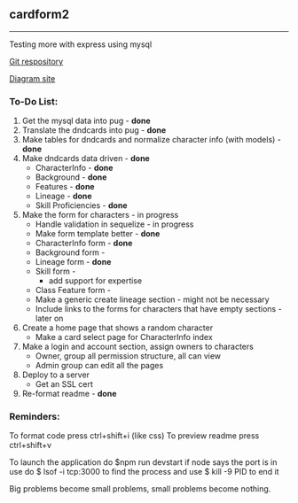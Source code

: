 ## cardform2
***

Testing more with express using mysql

[Git respository](https://github.com/ronyn0/cardform2/)

[Diagram site](https://app.diagrams.net/)

### To-Do List:
1. Get the mysql data into pug - **done**
2. Translate the dndcards into pug - **done**
3. Make tables for dndcards and normalize character info (with models) - **done**
4. Make dndcards data driven - **done**
    - CharacterInfo - **done**
    - Background - **done**
    - Features - **done**
    - Lineage - **done**
    - Skill Proficiencies - **done**
5. Make the form for characters - in progress
    - Handle validation in sequelize - in progress
    - Make form template better - **done**
    - CharacterInfo form - **done**
    - Background form - 
    - Lineage form - **done**
    - Skill form - 
        - add support for expertise
    - Class Feature form - 
    - Make a generic create lineage section - might not be necessary
    - Include links to the forms for characters that have empty sections - later on
6. Create a home page that shows a random character
    - Make a card select page for CharacterInfo index
7. Make a login and account section, assign owners to characters
    - Owner, group all permission structure, all can view
    - Admin group can edit all the pages
8. Deploy to a server
    - Get an SSL cert
9. Re-format readme - **done**

### Reminders: 
To format code press ctrl+shift+i (like css)
To preview readme press ctrl+shift+v

To launch the application do $npm run devstart
if node says the port is in use do $ lsof -i tcp:3000 to find the process
and use $ kill -9 PID to end it

Big problems become small problems, small problems become nothing.